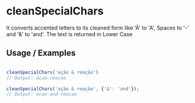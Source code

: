 # cleanSpecialChars

It converts accented letters to its cleaned form like 'Ã' to 'A', Spaces to '-' and '&' to 'and'. The text is returned in Lower Case

## Usage / Examples

```javascript

cleanSpecialChars('ação & reação')
// Output: acao-reacao

cleanSpecialChars('ação & reação', {'&': 'and'});
// Output: acao-and-reacao

```